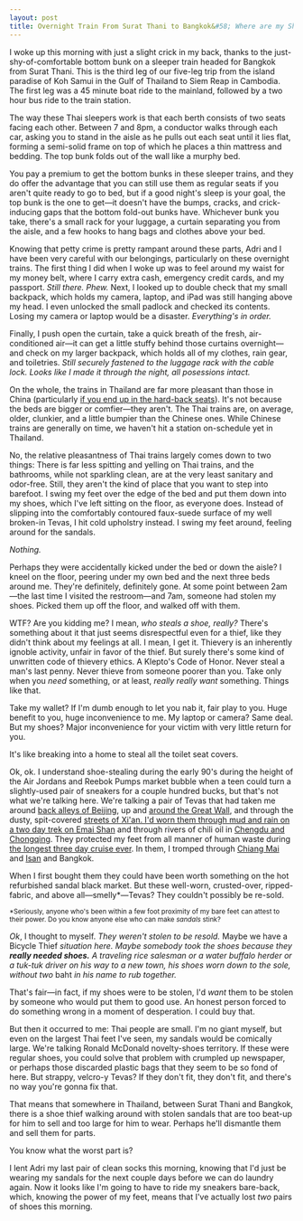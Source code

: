 ```yaml
---
layout: post
title: Overnight Train From Surat Thani to Bangkok&#58; Where are my Shoes?
---
```


I woke up this morning with just a slight crick in my back, thanks to the just-shy-of-comfortable bottom bunk on a sleeper train headed for Bangkok from Surat Thani. This is the third leg of our five-leg trip from the island paradise of Koh Samui in the Gulf of Thailand to Siem Reap in Cambodia. The first leg was a 45 minute boat ride to the mainland, followed by a two hour bus ride to the train station.

The way these Thai sleepers work is that each berth consists of two seats facing each other. Between 7 and 8pm, a conductor walks through each car, asking you to stand in the aisle as he pulls out each seat until it lies flat, forming a semi-solid frame on top of which he places a thin mattress and bedding. The top bunk folds out of the wall like a murphy bed.

You pay a premium to get the bottom bunks in these sleeper trains, and they do offer the advantage that you can still use them as regular seats if you aren't quite ready to go to bed, but if a good night's sleep is your goal, the top bunk is the one to get&mdash;it doesn't have the bumps, cracks, and crick-inducing gaps that the bottom fold-out bunks have. Whichever bunk you take, there's a small rack for your luggage, a curtain separating you from the aisle, and a few hooks to hang bags and clothes above your bed.

Knowing that petty crime is pretty rampant around these parts, Adri and I have been very careful with our belongings, particularly on these overnight trains. The first thing I did when I woke up was to feel around my waist for my money belt, where I carry extra cash, emergency credit cards, and my passport. <em>Still there. Phew.</em> Next, I looked up to double check that my small backpack, which holds my camera, laptop, and iPad was still hanging above my head. I even unlocked the small padlock and checked its contents. Losing my camera or laptop would be a disaster. <em>Everything's in order.</em>

Finally, I push open the curtain, take a quick breath of the fresh, air-conditioned air&mdash;it can get a little stuffy behind those curtains overnight&mdash;and check on my larger backpack, which holds all of my clothes, rain gear, and toiletries. <em>Still securely fastened to the luggage rack with the cable lock. Looks like I made it through the night, all posessions intact.</em> 

On the whole, the trains in Thailand are far more pleasant than those in China (particularly <a href="http://kenjilopezalt.github.io/2014/06/24/Travelling-in-China%3F-Buy-Your-Train-Tickets-Early/">if you end up in the hard-back seats</a>). It's not because the beds are bigger or comfier&mdash;they aren't. The Thai trains are, on average, older, clunkier, and a little bumpier than the Chinese ones.  While Chinese trains are generally on time, we haven't hit a station on-schedule yet in Thailand.

No, the relative pleasantness of Thai trains largely comes down to two things: There is far less spitting and yelling on Thai trains, and the bathrooms, while not sparkling clean, are at the very least sanitary and odor-free. Still, they aren't the kind of place that you want to step into barefoot. I swing my feet over the edge of the bed and put them down into my shoes, which I've left sitting on the floor, as everyone does. Instead of slipping into the comfortably contoured faux-suede surface of my well broken-in Tevas, I hit cold upholstry instead. I swing my feet around, feeling around for the sandals.

<em>Nothing.</em>

Perhaps they were accidentally kicked under the bed or down the aisle? I kneel on the floor, peering under my own bed and the next three beds around me. They're definitely, definitely gone. At some point between 2am&mdash;the last time I visited the restroom&mdash;and 7am, someone had stolen my shoes. Picked them up off the floor, and walked off with them.

<am>WTF? Are you kidding me?</em> I mean, <em>who steals a shoe, really?</em> There's something about it that just seems disrespectful even for a thief, like they didn't think about my feelings at all. I mean, I get it. Thievery is an inherently ignoble activity, unfair in favor of the thief. But surely there's some kind of unwritten code of thievery ethics. A Klepto's Code of Honor. Never steal a man's last penny. Never thieve from someone poorer than you. Take only when you <em>need</em> something, or at least, <em>really really want</em> something. Things like that.

Take my wallet? If I'm dumb enough to let you nab it, fair play to you. Huge benefit to you, huge inconvenience to me. My laptop or camera? Same deal. But my shoes? Major inconvenience for your victim with very little return for you.

It's like breaking into a home to steal all the toilet seat covers.

Ok, ok. I understand shoe-stealing during the early 90's during the height of the Air Jordans and Reebok Pumps market bubble when a teen could turn a slightly-used pair of sneakers for a couple hundred bucks, but that's not what we're talking here. We're talking a pair of Tevas that had taken me around <a href="http://kenjilopezalt.github.io/2014/06/18/SO-MANY-DUMPLINGS/">back alleys of Beijing</a>, up and <a href="http://kenjilopezalt.github.io/2014/06/20/Do-Indoor-Voices-Exist%3F-Plus%2C-a-Trip-to-the-Great-Wall/">around the Great Wall</a>, and through the dusty, spit-covered <a href="http://kenjilopezalt.github.io/2014/06/23/Chilies%2C-Noodles%2C-and-Lamb%26%2358%3B-11-Must-Eat-Dishes-in-Xi%27an-From-the-Muslim-Quarter-and-Beyond/">streets of Xi'an</em>. I'd worn them through <a href="http://kenjilopezalt.github.io/2014/06/27/Kenji-and-Adri-on-Emei-Shan/">mud and rain on a two day trek on Emai Shan</a> and through rivers of chili oil in <a href="http://kenjilopezalt.github.io/2014/06/30/Essential-Sichuan-Eats-Beyond-Hot-Pot/">Chengdu and Chongqing</a>. They protected my feet from all manner of human waste during <a href="http://kenjilopezalt.github.io/2014/06/30/This-is-Not-the-Cruise-You%27re-Looking-For/">the longest three day cruise ever</a>. In them, I tromped through <a href="http://kenjilopezalt.github.io/2014/07/08/Chang-Siam-Elephant-Farm-in-Chiang-Mai-Does-it-Right/">Chiang Mai</a> and <a href="http://kenjilopezalt.github.io/2014/07/11/How-to-make-Adri-happy/">Isan</a> and Bangkok. 

When I first bought them they could have been worth something on the hot refurbished sandal black market. But these well-worn, crusted-over, ripped-fabric, and above all&mdash;smelly*&mdash;Tevas? They couldn't possibly be re-sold.

<small>*Seriously, anyone who's been within a few foot proximity of my bare feet can attest to their power. Do you know anyone else who can make <em>sandals</em> stink?</small>

<em>Ok</em>, I thought to myself.<em> They weren't stolen to be resold.</em> Maybe we have a </em>Bicycle Thief<em> situation here. Maybe somebody took the shoes because they <strong>really needed shoes.</strong> A traveling rice salesman or a water buffalo herder or a tuk-tuk driver on his way to a new town, his shoes worn down to the sole, without two </em>baht<em> in his name to rub together.</em>

That's fair&mdash;in fact, if my shoes were to be stolen, I'd <em>want</em> them to be stolen by someone who would put them to good use. An honest person forced to do something wrong in a moment of desperation. I could buy that.

But then it occurred to me: Thai people are small. I'm no giant myself, but even on the largest Thai feet I've seen, my sandals would be comically large. We're talking Ronald McDonald novelty-shoes territory. If these were regular shoes, you could solve that problem with crumpled up newspaper, or perhaps those discarded plastic bags that they seem to be so fond of here. But strappy, velcro-y Tevas? If they don't fit, they don't fit, and there's no way you're gonna fix that.

That means that somewhere in Thailand, between Surat Thani and Bangkok, there is a shoe thief walking around with stolen sandals that are too beat-up for him to sell and too large for him to wear. Perhaps he'll dismantle them and sell them for parts.

You know what the worst part is?

I lent Adri my last pair of clean socks this morning, knowing that I'd just be wearing my sandals for the next couple days before we can do laundry again. Now it looks like I'm going to have to ride my sneakers bare-back, which, knowing the power of my feet, means that I've actually lost <em>two</em> pairs of shoes this morning.